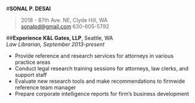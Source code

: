 #**SONAL P. DESAI**
> 2018 - 87th Ave. NE, Clyde Hill, WA  
sonalpd@gmail.com 630-605-5792

##**Experience**
**K&L Gates, LLP**, Seattle, WA  
*Law Librarian, September 2013-present*  
 * Provide reference and research services for attorneys in various practice areas  
 * Conduct legal research training sessions for attorneys, law clerks, and support staff  
 * Evaluate new research tools and make recommendations to firmwide reference team manager  
 * Prepare corporate intelligence reports for firm’s business development  

